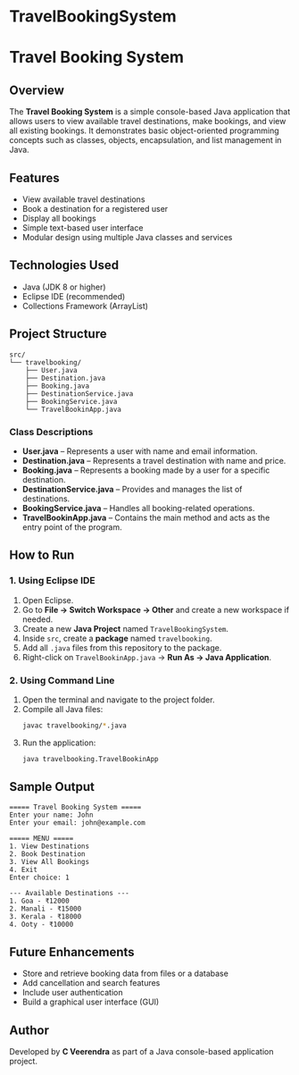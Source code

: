 # TravelBookingSystem

# Travel Booking System

## Overview
The **Travel Booking System** is a simple console-based Java application that allows users to view available travel destinations, make bookings, and view all existing bookings. It demonstrates basic object-oriented programming concepts such as classes, objects, encapsulation, and list management in Java.

## Features
- View available travel destinations
- Book a destination for a registered user
- Display all bookings
- Simple text-based user interface
- Modular design using multiple Java classes and services

## Technologies Used
- Java (JDK 8 or higher)
- Eclipse IDE (recommended)
- Collections Framework (ArrayList)

## Project Structure
```
src/
└── travelbooking/
    ├── User.java
    ├── Destination.java
    ├── Booking.java
    ├── DestinationService.java
    ├── BookingService.java
    └── TravelBookinApp.java
```

### Class Descriptions
- **User.java** – Represents a user with name and email information.
- **Destination.java** – Represents a travel destination with name and price.
- **Booking.java** – Represents a booking made by a user for a specific destination.
- **DestinationService.java** – Provides and manages the list of destinations.
- **BookingService.java** – Handles all booking-related operations.
- **TravelBookinApp.java** – Contains the main method and acts as the entry point of the program.

## How to Run

### 1. Using Eclipse IDE
1. Open Eclipse.
2. Go to **File → Switch Workspace → Other** and create a new workspace if needed.
3. Create a new **Java Project** named `TravelBookingSystem`.
4. Inside `src`, create a **package** named `travelbooking`.
5. Add all `.java` files from this repository to the package.
6. Right-click on `TravelBookinApp.java` → **Run As → Java Application**.

### 2. Using Command Line
1. Open the terminal and navigate to the project folder.
2. Compile all Java files:
   ```bash
   javac travelbooking/*.java
   ```
3. Run the application:
   ```bash
   java travelbooking.TravelBookinApp
   ```

## Sample Output
```
===== Travel Booking System =====
Enter your name: John
Enter your email: john@example.com

===== MENU =====
1. View Destinations
2. Book Destination
3. View All Bookings
4. Exit
Enter choice: 1

--- Available Destinations ---
1. Goa - ₹12000
2. Manali - ₹15000
3. Kerala - ₹18000
4. Ooty - ₹10000
```

## Future Enhancements
- Store and retrieve booking data from files or a database
- Add cancellation and search features
- Include user authentication
- Build a graphical user interface (GUI)

## Author
Developed by **C Veerendra** as part of a Java console-based application project.
````
